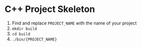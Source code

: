 # C++ Project Skeleton

1. Find and replace `PROJECT_NAME` with the name of your project
2. `mkdir build`
3. `cd build`
4. `./bin/{PROJECT_NAME}`
